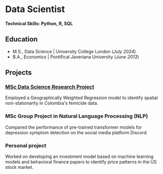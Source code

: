 # Data Scientist

#### Technical Skills: Python, R, SQL

## Education
- M.S., Data Science	| University College London (_July 2024_)	 			        		
- B.A., Economics | Pontifical Javeriana University (_June 2013_)

## Projects
### [MSc Data Science Research Project](https://github.com/Kamilete/MSc-DS-Project)

Employed a Geographically Weighted Regression model to identify spatial non-stationarity in Colombia's femicide data.

### MSc Group Project in Natural Language Processing (NLP)

Compared the performance of pre-trained transformer models for depression symptom detection on the social media platform Discord.

### Personal project

Worked on developing an investment model based on machine learning models and behavioral finance papers to identify price patterns in the US stock market.
